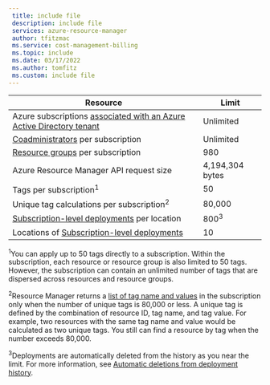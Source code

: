 ```yaml
---
 title: include file
 description: include file
 services: azure-resource-manager
 author: tfitzmac
 ms.service: cost-management-billing
 ms.topic: include
 ms.date: 03/17/2022
 ms.author: tomfitz
 ms.custom: include file
---
```


| Resource | Limit |
| --- | --- |
| Azure subscriptions [associated with an Azure Active Directory tenant](../articles/active-directory/fundamentals/active-directory-how-subscriptions-associated-directory.md) | Unlimited |
| [Coadministrators](../articles/cost-management-billing/manage/add-change-subscription-administrator.md) per subscription |Unlimited |
| [Resource groups](../articles/azure-resource-manager/management/overview.md) per subscription |980 |
| Azure Resource Manager API request size |4,194,304 bytes |
| Tags per subscription<sup>1</sup> |50 |
| Unique tag calculations per subscription<sup>2</sup> | 80,000 |
| [Subscription-level deployments](../articles/azure-resource-manager/templates/deploy-to-subscription.md) per location | 800<sup>3</sup> |
| Locations of [Subscription-level deployments](../articles/azure-resource-manager/templates/deploy-to-subscription.md) | 10 |

<sup>1</sup>You can apply up to 50 tags directly to a subscription. Within the subscription, each resource or resource group is also limited to 50 tags. However, the subscription can contain an unlimited number of tags that are dispersed across resources and resource groups. 

<sup>2</sup>Resource Manager returns a [list of tag name and values](/rest/api/resources/tags) in the subscription only when the number of unique tags is 80,000 or less. A unique tag is defined by the combination of resource ID, tag name, and tag value. For example, two resources with the same tag name and value would be calculated as two unique tags. You still can find a resource by tag when the number exceeds 80,000.

<sup>3</sup>Deployments are automatically deleted from the history as you near the limit. For more information, see [Automatic deletions from deployment history](../articles/azure-resource-manager/templates/deployment-history-deletions.md).
